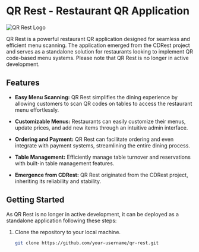 # QR Rest - Restaurant QR Application

![QR Rest Logo](http://localhost:3000/images/logo.png)

QR Rest is a powerful restaurant QR application designed for seamless and efficient menu scanning. The application emerged from the CDRest project and serves as a standalone solution for restaurants looking to implement QR code-based menu systems. Please note that QR Rest is no longer in active development.

## Features

- **Easy Menu Scanning:** QR Rest simplifies the dining experience by allowing customers to scan QR codes on tables to access the restaurant menu effortlessly.

- **Customizable Menus:** Restaurants can easily customize their menus, update prices, and add new items through an intuitive admin interface.

- **Ordering and Payment:** QR Rest can facilitate ordering and even integrate with payment systems, streamlining the entire dining process.

- **Table Management:** Efficiently manage table turnover and reservations with built-in table management features.

- **Emergence from CDRest:** QR Rest originated from the CDRest project, inheriting its reliability and stability.

## Getting Started

As QR Rest is no longer in active development, it can be deployed as a standalone application following these steps:

1. Clone the repository to your local machine.
   ```bash
   git clone https://github.com/your-username/qr-rest.git
